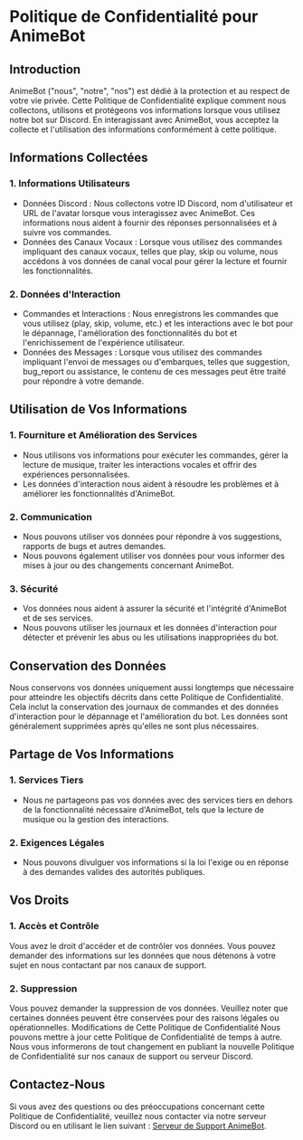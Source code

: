 # Politique de Confidentialité pour AnimeBot

## Introduction
AnimeBot ("nous", "notre", "nos") est dédié à la protection et au respect de votre vie privée. Cette Politique de Confidentialité explique comment nous collectons, utilisons et protégeons vos informations lorsque vous utilisez notre bot sur Discord. En interagissant avec AnimeBot, vous acceptez la collecte et l'utilisation des informations conformément à cette politique.

## Informations Collectées

### 1. Informations Utilisateurs

- Données Discord : Nous collectons votre ID Discord, nom d'utilisateur et URL de l'avatar lorsque vous interagissez avec AnimeBot. Ces informations nous aident à fournir des réponses personnalisées et à suivre vos commandes.
- Données des Canaux Vocaux : Lorsque vous utilisez des commandes impliquant des canaux vocaux, telles que play, skip ou volume, nous accédons à vos données de canal vocal pour gérer la lecture et fournir les fonctionnalités.

### 2. Données d'Interaction

- Commandes et Interactions : Nous enregistrons les commandes que vous utilisez (play, skip, volume, etc.) et les interactions avec le bot pour le dépannage, l'amélioration des fonctionnalités du bot et l'enrichissement de l'expérience utilisateur.
- Données des Messages : Lorsque vous utilisez des commandes impliquant l'envoi de messages ou d'embarques, telles que suggestion, bug_report ou assistance, le contenu de ces messages peut être traité pour répondre à votre demande.

## Utilisation de Vos Informations

### 1. Fourniture et Amélioration des Services

- Nous utilisons vos informations pour exécuter les commandes, gérer la lecture de musique, traiter les interactions vocales et offrir des expériences personnalisées.
- Les données d'interaction nous aident à résoudre les problèmes et à améliorer les fonctionnalités d'AnimeBot.

### 2. Communication

- Nous pouvons utiliser vos données pour répondre à vos suggestions, rapports de bugs et autres demandes.
- Nous pouvons également utiliser vos données pour vous informer des mises à jour ou des changements concernant AnimeBot.

### 3. Sécurité

- Vos données nous aident à assurer la sécurité et l'intégrité d'AnimeBot et de ses services.
- Nous pouvons utiliser les journaux et les données d'interaction pour détecter et prévenir les abus ou les utilisations inappropriées du bot.

## Conservation des Données
Nous conservons vos données uniquement aussi longtemps que nécessaire pour atteindre les objectifs décrits dans cette Politique de Confidentialité. Cela inclut la conservation des journaux de commandes et des données d'interaction pour le dépannage et l'amélioration du bot. Les données sont généralement supprimées après qu'elles ne sont plus nécessaires.

## Partage de Vos Informations

### 1. Services Tiers

- Nous ne partageons pas vos données avec des services tiers en dehors de la fonctionnalité nécessaire d'AnimeBot, tels que la lecture de musique ou la gestion des interactions.

### 2. Exigences Légales

- Nous pouvons divulguer vos informations si la loi l'exige ou en réponse à des demandes valides des autorités publiques.

## Vos Droits

### 1. Accès et Contrôle

Vous avez le droit d'accéder et de contrôler vos données. Vous pouvez demander des informations sur les données que nous détenons à votre sujet en nous contactant par nos canaux de support.

### 2. Suppression

Vous pouvez demander la suppression de vos données. Veuillez noter que certaines données peuvent être conservées pour des raisons légales ou opérationnelles.
Modifications de Cette Politique de Confidentialité
Nous pouvons mettre à jour cette Politique de Confidentialité de temps à autre. Nous vous informerons de tout changement en publiant la nouvelle Politique de Confidentialité sur nos canaux de support ou serveur Discord.

## Contactez-Nous
Si vous avez des questions ou des préoccupations concernant cette Politique de Confidentialité, veuillez nous contacter via notre serveur Discord ou en utilisant le lien suivant : [Serveur de Support AnimeBot](https://discord.gg/UBs3Uu2bxw).
